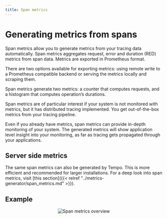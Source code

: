 ```yaml
---
title: Span metrics
---
```


# Generating metrics from spans

Span metrics allow you to generate metrics from your tracing data automatically.
Span metrics aggregates request, error and duration (RED) metrics from span data.
Metrics are exported in Prometheus format.

There are two options available for exporting metrics: using remote write to a Prometheus compatible backend or serving the metrics locally and scraping them.

Span metrics generate two metrics: a counter that computes requests, and a histogram that computes operation’s durations.

Span metrics are of particular interest if your system is not monitored with metrics,
but it has distributed tracing implemented.
You get out-of-the-box metrics from your tracing pipeline.

Even if you already have metrics, span metrics can provide in-depth monitoring of your system.
The generated metrics will show application level insight into your monitoring,
as far as tracing gets propagated through your applications.

## Server side metrics

The same span metrics can also be generated by Tempo.
This is more efficient and recommended for larger installations.
For a deep look into span metrics, visit [this section]({{< relref "../metrics-generator/span_metrics.md" >}}).

## Example

<p align="center"><img src="../../server_side_metrics/span-metrics-example.png" alt="Span metrics overview"></p>
